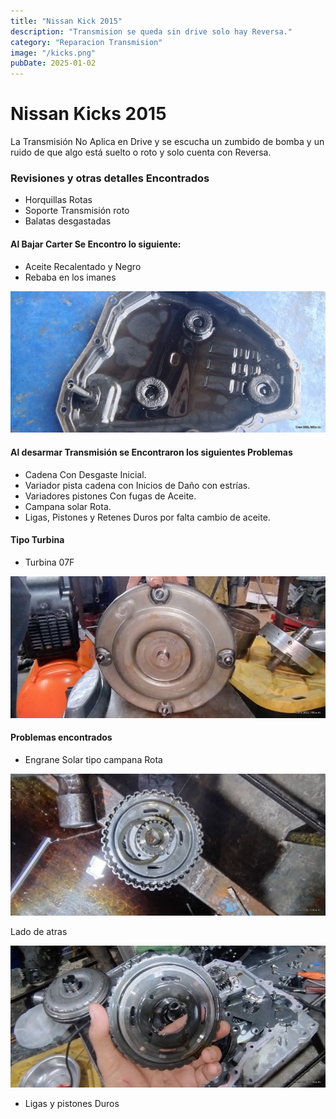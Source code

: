 ```yaml
---
title: "Nissan Kick 2015"
description: "Transmision se queda sin drive solo hay Reversa."
category: "Reparacion Transmision" 
image: "/kicks.png"
pubDate: 2025-01-02
---
```


# Nissan Kicks 2015

La Transmisión No Aplica en Drive y se escucha un zumbido de bomba y un ruido de que algo está suelto o roto y solo cuenta con Reversa.

### Revisiones y otras detalles Encontrados
 
- Horquillas Rotas
- Soporte Transmisión roto
- Balatas desgastadas


#### Al Bajar Carter Se Encontro lo siguiente:

- Aceite Recalentado y Negro
- Rebaba en los imanes

![Carter Transmisión](../../assets/asian/nissan/kick/carter-jf015-kick.png)

#### Al desarmar Transmisión se Encontraron los siguientes Problemas

- Cadena Con Desgaste Inicial.
- Variador pista cadena con Inicios de Daño con estrías.
- Variadores pistones Con fugas de Aceite.
- Campana solar Rota.
- Ligas, Pistones y Retenes Duros por falta cambio de aceite.

#### Tipo Turbina 

- Turbina 07F

![Carter Transmisión](../../assets/asian/nissan/kick/tc-kicks-jf015-07f-300px.png)

#### Problemas encontrados

- Engrane Solar tipo campana Rota

![Campana Rota](../../assets/asian/nissan/kick/engrane-solar-jf015-frente-300px.png)

Lado de atras

![Campana Rota](../../assets/asian/nissan/kick/engrane-solar-jf015-300px.png)

- Ligas y pistones Duros
